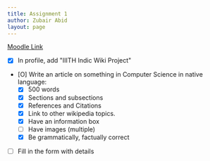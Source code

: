 ```yaml
---
title: Assignment 1
author: Zubair Abid
layout: page
---
```


[Moodle Link](https://moodle.iiit.ac.in/mod/assign/view.php?id=24794)

- [X] In profile, add "IIITH Indic Wiki Project"
- [O] Write an article on something in Computer Science in native language:
    - [X] 500 words
    - [X] Sections and subsections
    - [X] References and Citations
    - [X] Link to other wikipedia topics.
    - [X] Have an information box
    - [ ] Have images (multiple)
    - [X] Be grammatically, factually correct
- [ ] Fill in the form with details
